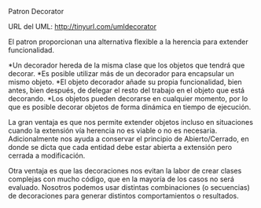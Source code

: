 Patron Decorator

URL del UML: http://tinyurl.com/umldecorator

El patron proporcionan una alternativa flexible a la herencia para extender funcionalidad.

*Un decorador hereda de la misma clase que los objetos que tendrá que decorar.
*Es posible utilizar más de un decorador para encapsular un mismo objeto.
*El objeto decorador añade su propia funcionalidad, bien antes, bien después, de delegar el resto del trabajo en el   objeto que está decorando.
*Los objetos pueden decorarse en cualquier momento, por lo que es posible decorar objetos de forma dinámica en tiempo   de ejecución.

La gran ventaja es que nos permite extender objetos incluso en situaciones cuando la extensión vía herencia no es viable o no es necesaria. Adicionalmente nos ayuda a conservar el principio de Abierto/Cerrado, en donde se dicta que cada entidad debe estar abierta a extensión pero cerrada a modificación.

Otra ventaja es que las decoraciones nos evitan la labor de crear clases complejas con mucho código, que en la mayoría de los casos no será evaluado. Nosotros podemos usar distintas combinaciones (o secuencias) de decoraciones para generar distintos comportamientos o resultados.
